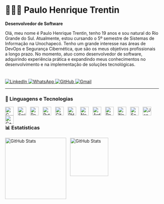 # 👨🏻‍💻 Paulo Henrique Trentin

**Desenvolvedor de Software**

Olá, meu nome é Paulo Henrique Trentin, tenho 19 anos e sou natural do Rio Grande do Sul. Atualmente, estou cursando o 5º semestre de Sistemas de Informação na Unochapecó. Tenho um grande interesse nas áreas de DevOps e Segurança Cibernética, que são os meus objetivos profissionais a longo prazo. No momento, atuo como desenvolvedor de software, adquirindo experiência prática e expandindo meus conhecimentos no desenvolvimento e na implementação de soluções tecnológicas.

#

<p align="left">
    <a href="https://www.linkedin.com/in/paulo-henrique-trentin-641425341/">
        <img 
            alt="LinkedIn" 
            title="Visite meu perfil no LinkedIn" 
            src="https://img.shields.io/badge/LinkedIn-0077B5?style=for-the-badge&logo=linkedin&logoColor=white"
        />
    </a>
    <a href="https://w.app/PauloHenriqueTrentin">
        <img 
            alt="WhatsApp" 
            title="Entre em contato pelo WhatsApp" 
            src="https://img.shields.io/badge/WhatsApp-25D366?style=for-the-badge&logo=whatsapp&logoColor=white"
        />
    </a>
    <a href="https://github.com/PauloHenriqueTrentin">
        <img 
            alt="GitHub" 
            title="Me siga no GitHub" 
            src="https://img.shields.io/badge/GitHub-100000?style=for-the-badge&logo=github&logoColor=white"
        />
    </a>
    <a href="mailto:paulotrentinctt@gmail.com?subject=Quero%20falar%20com%20voc%C3%AA!&body=Ol%C3%A1%2C%20Paulo!%20Tudo%20bem%20com%20voc%C3%AA!%3F%20Peguei%20seu%20E-mail%20atrav%C3%A9s%20do%20GitHub%20%F0%9F%98%80">
        <img 
            alt="Gmail" 
            title="Entre em contato via E-mail" 
            src="https://img.shields.io/badge/Gmail-D14836?style=for-the-badge&logo=gmail&logoColor=white"
        />
    </a>
</p>

---

### 🤖 Linguagens e Tecnologias

<img 
    align="left"
    alt="C"
    title="C"
    width="28px"
    style="padding-right: 10px;"
    src="https://cdn.jsdelivr.net/gh/devicons/devicon@latest/icons/c/c-original.svg" 
/>

<img 
    align="left"
    alt="Swift"
    title="Swift"
    width="28px"
    style="padding-right: 10px;"
    src="https://cdn.jsdelivr.net/gh/devicons/devicon@latest/icons/swift/swift-original.svg"
/>

<img 
    align="left"
    alt="PostgreSQL"
    title="PostgreSQL"
    width="28px"
    style="padding-right: 10px;"
    src="https://cdn.jsdelivr.net/gh/devicons/devicon@latest/icons/postgresql/postgresql-original.svg" 
/>

<img 
    align="left"
    alt="Python"
    title="Python"
    width="28px"
    style="padding-right: 10px;"
    src="https://cdn.jsdelivr.net/gh/devicons/devicon@latest/icons/python/python-original.svg"
/>

<img 
    align="left"
    alt="Git"
    title="Git"
    width="28px"
    style="padding-right: 10px;"
    src="https://cdn.jsdelivr.net/gh/devicons/devicon@latest/icons/git/git-original.svg"
/>

<img 
    align="left"
    alt="PHP"
    title="PHP"
    width="28px"
    style="padding-right: 10px;"
    src="https://cdn.jsdelivr.net/gh/devicons/devicon@latest/icons/php/php-original.svg"
/>

<img 
    align="left"
    alt="Node.js"
    title="Node.js"
    width="28px"
    style="padding-right: 10px;"
    src="https://cdn.jsdelivr.net/gh/devicons/devicon@latest/icons/nodejs/nodejs-original-wordmark.svg"
/>

<img 
    align="left"
    alt="Arduino"
    title="Arduino"
    width="28px"
    style="padding-right: 10px;"
    src="https://cdn.jsdelivr.net/gh/devicons/devicon@latest/icons/arduino/arduino-original.svg"
/>

<img 
    align="left"
    alt="Postman"
    title="Postman"
    width="28px"
    style="padding-right: 10px;"
    src="https://cdn.jsdelivr.net/gh/devicons/devicon@latest/icons/postman/postman-original.svg"
/>

<img 
    align="left"
    alt="Next.js"
    title="Next.js"
    width="28px"
    style="padding-right: 10px;"
    src="https://cdn.jsdelivr.net/gh/devicons/devicon@latest/icons/nextjs/nextjs-original.svg"
/>

<img 
    align="left"
    alt="SonarQube"
    title="SonarQube"
    width="28px"
    style="padding-right: 10px;"
    src="https://cdn.jsdelivr.net/gh/devicons/devicon@latest/icons/sonarqube/sonarqube-original.svg"
/>

<img 
    align="left"
    alt="Jenkins"
    title="Jenkins"
    width="28px"
    style="padding-right: 10px;"
    src="https://cdn.jsdelivr.net/gh/devicons/devicon@latest/icons/jenkins/jenkins-original.svg"
/>

<img 
    align="left"
    alt="C++"
    title="C++"
    width="28px"
    style="padding-right: 10px;"
    src="https://cdn.jsdelivr.net/gh/devicons/devicon@latest/icons/cplusplus/cplusplus-original.svg"
/>
<br/>
<br/>

### 📊 Estatísticas

<p>
  <img 
    align="left" 
    alt="GitHub Stats" 
    height="200" 
    style="padding-right: 10px;" 
    src="https://github-readme-stats.vercel.app/api?username=PauloHenriqueTrentin&show_icons=true&theme=gruvbox&=true&locale=pt-br" 
  />

<img 
      align="left" 
      alt="GitHub Stats" 
      height="125" 
      src="https://github-readme-stats.vercel.app/api/top-langs/?username=PauloHenriqueTrentin&theme=gruvbox&layout=compact&custom_title=Tecnologias&langs_count=9" 
/>

</p>
